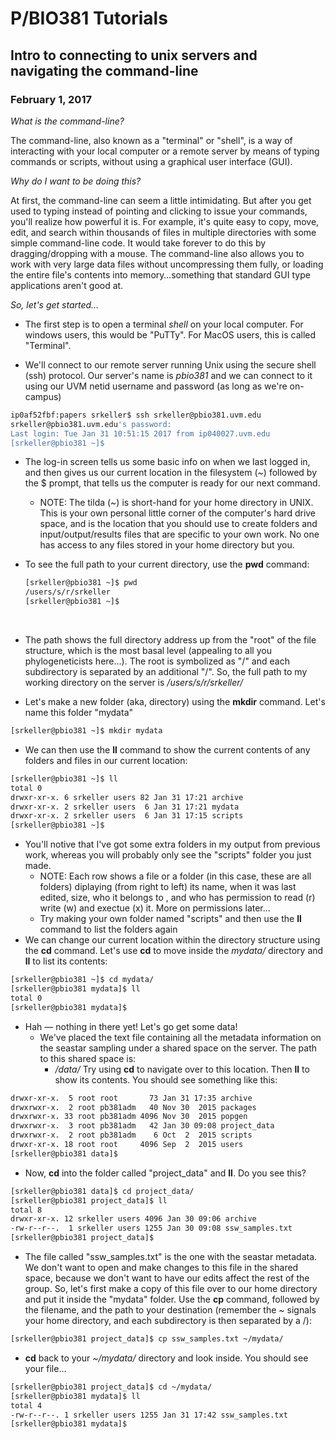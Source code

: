 # P/BIO381 Tutorials

## Intro to connecting to unix servers and navigating the command-line

### February 1, 2017



*What is the command-line?*

The command-line, also known as a "terminal" or "shell", is a way of interacting with your local computer or a remote server by means of typing commands or scripts, without using a graphical user interface (GUI).



*Why do I want to be doing this?*

At first, the command-line can seem a little intimidating. But after you get used to typing instead of pointing and clicking to issue your commands, you'll realize how powerful it is. For example, it's quite easy to copy, move, edit, and search within thousands of files in multiple directories with some simple command-line code. It would take forever to do this by dragging/dropping with a mouse. The command-line also allows you to work with very large data files without uncompressing them fully, or loading the entire file's contents into memory…something that standard GUI type applications aren't good at.



*So, let's get started…*

- The first step is to open a terminal *shell* on your local computer. For windows users, this would be "PuTTy". For MacOS users, this is called "Terminal".

- We'll connect to our remote server running Unix using the secure shell (ssh) protocol. Our server's name is *pbio381* and we can connect to it using our UVM netid username and password (as long as we're on-campus)

```bash
ip0af52fbf:papers srkeller$ ssh srkeller@pbio381.uvm.edu
srkeller@pbio381.uvm.edu's password: 
Last login: Tue Jan 31 10:51:15 2017 from ip040027.uvm.edu
[srkeller@pbio381 ~]$ 
```



- The log-in screen tells us some basic info on when we last logged in, and then gives us our current location in the filesystem (~) followed by the $ prompt, that tells us the computer is ready for our next command. 

  - NOTE: The tilda (~) is short-hand for your home directory in UNIX. This is your own personal little corner of the computer's hard drive space, and is the location that you should use to create folders and input/output/results files that are specific to your own work. No one has access to any files stored in your home directory but you.

- To see the full path to your current directory, use the **pwd** command:

  ```bash
  [srkeller@pbio381 ~]$ pwd
  /users/s/r/srkeller
  [srkeller@pbio381 ~]$ 
  ```

  ​

- The path shows the full directory address up from the "root" of the file structure, which is the most basal level (appealing to all you phylogeneticists here…). The root is symbolized as "/" and each subdirectory is separated by an additional "/". So, the full path to my working directory on the server is */users/s/r/srkeller/*


- Let's make a new folder (aka, directory) using the **mkdir** command. Let's name this folder "mydata"

```bash
[srkeller@pbio381 ~]$ mkdir mydata
```

- We can then use the **ll** command to show the current contents of any folders and files in our current location:

```bash
[srkeller@pbio381 ~]$ ll
total 0
drwxr-xr-x. 6 srkeller users 82 Jan 31 17:21 archive
drwxr-xr-x. 2 srkeller users  6 Jan 31 17:21 mydata
drwxr-xr-x. 2 srkeller users  6 Jan 31 17:15 scripts
[srkeller@pbio381 ~]$ 
```

- You'll notive that I've got some extra folders in my output from previous work, whereas you will probably only see the "scripts" folder you just made. 
  - NOTE: Each row shows a file or a folder (in this case, these are all folders) diplaying (from right to left) its name, when it was last edited, size, who it belongs to , and who has permission to read (r) write (w) and exectue (x) it. More on permissions later...
  - Try making your own folder named "scripts" and then use the **ll** command to list the folders again 
- We can change our current location within the directory structure using the **cd** command. Let's use **cd** to move inside the *mydata/* directory and **ll** to list its contents:

```bash
[srkeller@pbio381 ~]$ cd mydata/
[srkeller@pbio381 mydata]$ ll
total 0
[srkeller@pbio381 mydata]$ 
```

- Hah — nothing in there yet! Let's go get some data!
  - We've placed the text file containing all the metadata information on the seastar sampling under a shared space on the server. The path to this shared space is: 
    - */data/*   Try using **cd** to navigate over to this location. Then **ll** to show its contents. You should see something like this:

```bash
drwxr-xr-x.  5 root root       73 Jan 31 17:35 archive
drwxrwxr-x.  2 root pb381adm   40 Nov 30  2015 packages
drwxrwxr-x. 33 root pb381adm 4096 Nov 30  2015 popgen
drwxrwxr-x.  3 root pb381adm   42 Jan 30 09:08 project_data
drwxrwxr-x.  2 root pb381adm    6 Oct  2  2015 scripts
drwxr-xr-x. 18 root root     4096 Sep  2  2015 users
[srkeller@pbio381 data]$ 
```

- Now, **cd** into the folder called "project_data" and **ll**. Do you see this?

```bash
[srkeller@pbio381 data]$ cd project_data/
[srkeller@pbio381 project_data]$ ll
total 8
drwxr-xr-x. 12 srkeller users 4096 Jan 30 09:06 archive
-rw-r--r--.  1 srkeller users 1255 Jan 30 09:08 ssw_samples.txt
[srkeller@pbio381 project_data]$ 
```

- The file called "ssw_samples.txt" is the one with the seastar metadata. We don't want to open and make changes to this file in the shared space, because we don't want to have our edits affect the rest of the group. So, let's first make a copy of this file over to our home directory and put it inside the "mydata" folder. Use the **cp** command, followed by the filename, and the path to your destination (remember the ~ signals your home directory, and each subdirectory is then separated by a /):

```bash
[srkeller@pbio381 project_data]$ cp ssw_samples.txt ~/mydata/
```

- **cd** back to your *~/mydata/* directory and look inside. You should see your file...

```bash
[srkeller@pbio381 project_data]$ cd ~/mydata/
[srkeller@pbio381 mydata]$ ll
total 4
-rw-r--r--. 1 srkeller users 1255 Jan 31 17:42 ssw_samples.txt
[srkeller@pbio381 mydata]$ 
```

